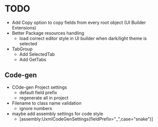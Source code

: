 ﻿# TODO
- Add Copy option to copy fields from every root object (UI Builder Extensions)
- Better Package resources handling
  - load correct editor style in UI builder when dark/light theme is selected
- TabGroup
    - Add SelectedTab
    - Add GetTabs

## Code-gen
- COde-gen Project settings
  - default field prefix
  - regenerate all in project
- Filename to class name validation
  - ignore numbers
- maybe add assembly settings for code style
  - [assembly:UxmlCodeGenSettings(fieldPrefix="_",case="snake")]